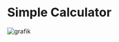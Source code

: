 # Simple Calculator

![grafik](https://github.com/Arif043/Calculator/assets/142011752/b1ad240b-e083-417b-b180-2e2c01277ade)
